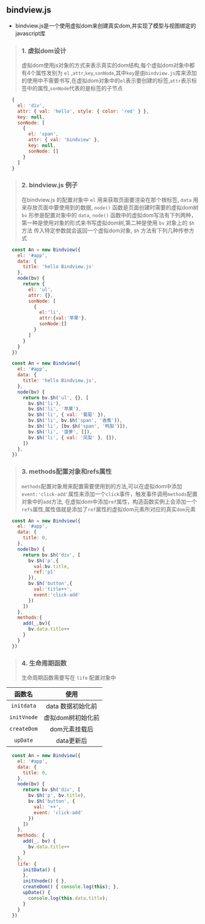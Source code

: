 ## bindview.js
+ bindview.js是一个使用虚拟dom来创建真实dom,并实现了模型与视图绑定的javascript库

>### 1. 虚拟dom设计 
>虚拟dom使用js对象的方式来表示真实的dom结构,每个虚拟dom对象中都有4个属性发别为 `el` ,`attr`,`key`,`sonNode`,其中`key`是由`bindview.js`库来添加的使用中不需要书写,在虚拟dom对象中的`el`表示要创建的标签,`attr`表示标签中的属性,`sonNode`代表的是标签的子节点

```js
  {
    el: 'div',
    attr: { val: 'hello', style: { color: 'red' } },
    key: null, 
    sonNode: [
      {
        el: 'span',
        attr: { val: 'bindview' },
        key: null,
        sonNode: []
      }
    ]
  }
```
>### 2. bindview.js 例子
> 在bindview.js 的配置对象中 `el` 用来获取页面要渲染在那个根标签, `data` 用来存放页面中要使用到的数据, `node()` 函数是页面创建时需要的虚拟dom树 `bv` 形参是配置对象中的 `data`, `node()` 函数中的虚拟dom写法有下列两种，第一种是使用对象的形式来书写虚拟dom树,第二种是使用 `bv` 对象上的 `$h` 方法 传入特定参数就会返回一个虚拟dom对象, `$h` 方法有下列几种传参方式
```js
  const An = new Bindview({
    el: '#app',
    data: {
      title: 'hello Bindview.js'
    },
    node(bv) {
      return {
        el: 'ul',
        attr: {},
        sonNode: [
          {
            el:'li',
            attr:{val:'苹果'},
            sonNode:[]
          }
        ]
      }
    }
  })
```
```js
  const An = new Bindview({
    el: '#app',
    data: {
      title: 'hello Bindview.js',
    },
    node(bv) {
      return bv.$h('ul', {}, [
        bv.$h('li'),
        bv.$h('li', '苹果'),
        bv.$h('li', { val: '葡萄' }),
        bv.$h('li', bv.$h('span', '香蕉')),
        bv.$h('li', [bv.$h('span', '鸭梨')]),
        bv.$h('li', '菠萝', []),
        bv.$h('li', { val: '凤梨' }, []),
      ])
    },
  })
```
>### 3. methods配置对象和refs属性
>`methods`配置对象用来配置需要使用到的方法,可以在虚拟dom中添加`event:'click-add'`属性来添加一个`click`事件，触发事件调用`methods`配置对象中的`add`方法,  在虚拟dom中添加`ref`属性，构造函数实例上会添加一个`refs`属性,属性值就是添加了`ref`属性的虚拟dom元素所对应的真实`dom`元素 
```js
  const An = new Bindview({
    el: '#app',
    data: {
      title: 0,
    },
    node(bv) {
      return bv.$h('div', [
        bv.$h('p',{
          val:bv.title,
          ref:'p1'
        }),
        bv.$h('button',{
          val:'title++',
          event:'click-add'
        })
      ])
    },
    methods:{
      add(_,bv){
        bv.data.title++
      }
    }
  })
```
>### 4. 生命周期函数
>生命周期函数需要写在 `life` 配置对象中

|函数名|使用|
|:---:|:---:|
|`initdata`|data 数据初始化前|
|`initVnode`|虚拟dom树初始化前|
|`createDom`|dom元素挂载后|
|`upDate`|data更新后|
```js
  const An = new Bindview({
    el: '#app',
    data: {
      title: 0,
    },
    node(bv) {
      return bv.$h('div', [
        bv.$h('p', bv.title),
        bv.$h('button', {
          val: '++',
          event: 'click-add'
        })
      ])
    },
    methods: {
      add(_, bv) {
        bv.data.title++
      }
    },
    life: {
      initData() {
      },
      initVnode() { },
      createDom() { console.log(this); },
      upDate() {
        console.log(this.data.title);
      }
    }
  })
```
